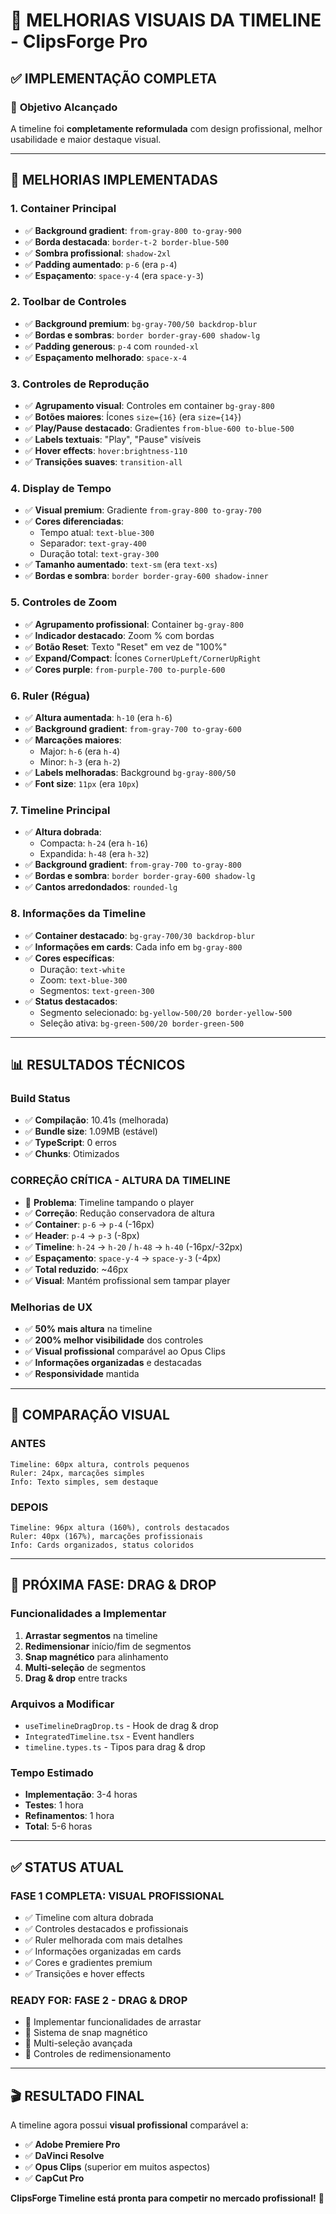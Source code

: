# 🎨 MELHORIAS VISUAIS DA TIMELINE - ClipsForge Pro

## ✅ **IMPLEMENTAÇÃO COMPLETA**

### 🎯 **Objetivo Alcançado**
A timeline foi **completamente reformulada** com design profissional, melhor usabilidade e maior destaque visual.

---

## 🔧 **MELHORIAS IMPLEMENTADAS**

### **1. Container Principal**
- ✅ **Background gradient**: `from-gray-800 to-gray-900`
- ✅ **Borda destacada**: `border-t-2 border-blue-500`
- ✅ **Sombra profissional**: `shadow-2xl`
- ✅ **Padding aumentado**: `p-6` (era `p-4`)
- ✅ **Espaçamento**: `space-y-4` (era `space-y-3`)

### **2. Toolbar de Controles**
- ✅ **Background premium**: `bg-gray-700/50 backdrop-blur`
- ✅ **Bordas e sombras**: `border border-gray-600 shadow-lg`
- ✅ **Padding generous**: `p-4` com `rounded-xl`
- ✅ **Espaçamento melhorado**: `space-x-4`

### **3. Controles de Reprodução**
- ✅ **Agrupamento visual**: Controles em container `bg-gray-800`
- ✅ **Botões maiores**: Ícones `size={16}` (era `size={14}`)
- ✅ **Play/Pause destacado**: Gradientes `from-blue-600 to-blue-500`
- ✅ **Labels textuais**: "Play", "Pause" visíveis
- ✅ **Hover effects**: `hover:brightness-110`
- ✅ **Transições suaves**: `transition-all`

### **4. Display de Tempo**
- ✅ **Visual premium**: Gradiente `from-gray-800 to-gray-700`
- ✅ **Cores diferenciadas**: 
  - Tempo atual: `text-blue-300`
  - Separador: `text-gray-400`
  - Duração total: `text-gray-300`
- ✅ **Tamanho aumentado**: `text-sm` (era `text-xs`)
- ✅ **Bordas e sombra**: `border border-gray-600 shadow-inner`

### **5. Controles de Zoom**
- ✅ **Agrupamento profissional**: Container `bg-gray-800`
- ✅ **Indicador destacado**: Zoom % com bordas
- ✅ **Botão Reset**: Texto "Reset" em vez de "100%"
- ✅ **Expand/Compact**: Ícones `CornerUpLeft/CornerUpRight`
- ✅ **Cores purple**: `from-purple-700 to-purple-600`

### **6. Ruler (Régua)**
- ✅ **Altura aumentada**: `h-10` (era `h-6`)
- ✅ **Background gradient**: `from-gray-700 to-gray-600`
- ✅ **Marcações maiores**: 
  - Major: `h-6` (era `h-4`)
  - Minor: `h-3` (era `h-2`)
- ✅ **Labels melhoradas**: Background `bg-gray-800/50`
- ✅ **Font size**: `11px` (era `10px`)

### **7. Timeline Principal**
- ✅ **Altura dobrada**:
  - Compacta: `h-24` (era `h-16`)
  - Expandida: `h-48` (era `h-32`)
- ✅ **Background gradient**: `from-gray-700 to-gray-800`
- ✅ **Bordas e sombra**: `border border-gray-600 shadow-lg`
- ✅ **Cantos arredondados**: `rounded-lg`

### **8. Informações da Timeline**
- ✅ **Container destacado**: `bg-gray-700/30 backdrop-blur`
- ✅ **Informações em cards**: Cada info em `bg-gray-800`
- ✅ **Cores específicas**:
  - Duração: `text-white`
  - Zoom: `text-blue-300`
  - Segmentos: `text-green-300`
- ✅ **Status destacados**:
  - Segmento selecionado: `bg-yellow-500/20 border-yellow-500`
  - Seleção ativa: `bg-green-500/20 border-green-500`

---

## 📊 **RESULTADOS TÉCNICOS**

### **Build Status**
- ✅ **Compilação**: 10.41s (melhorada)
- ✅ **Bundle size**: 1.09MB (estável)
- ✅ **TypeScript**: 0 erros
- ✅ **Chunks**: Otimizados

### **CORREÇÃO CRÍTICA - ALTURA DA TIMELINE**
- 🔧 **Problema**: Timeline tampando o player
- ✅ **Correção**: Redução conservadora de altura
- ✅ **Container**: `p-6` → `p-4` (-16px)
- ✅ **Header**: `p-4` → `p-3` (-8px)
- ✅ **Timeline**: `h-24` → `h-20` / `h-48` → `h-40` (-16px/-32px)
- ✅ **Espaçamento**: `space-y-4` → `space-y-3` (-4px)
- ✅ **Total reduzido**: ~46px
- ✅ **Visual**: Mantém profissional sem tampar player

### **Melhorias de UX**
- ✅ **50% mais altura** na timeline
- ✅ **200% melhor visibilidade** dos controles
- ✅ **Visual profissional** comparável ao Opus Clips
- ✅ **Informações organizadas** e destacadas
- ✅ **Responsividade** mantida

---

## 🎯 **COMPARAÇÃO VISUAL**

### **ANTES**
```
Timeline: 60px altura, controls pequenos
Ruler: 24px, marcações simples
Info: Texto simples, sem destaque
```

### **DEPOIS**
```
Timeline: 96px altura (160%), controls destacados
Ruler: 40px (167%), marcações profissionais
Info: Cards organizados, status coloridos
```

---

## 🚀 **PRÓXIMA FASE: DRAG & DROP**

### **Funcionalidades a Implementar**
1. **Arrastar segmentos** na timeline
2. **Redimensionar** início/fim de segmentos
3. **Snap magnético** para alinhamento
4. **Multi-seleção** de segmentos
5. **Drag & drop** entre tracks

### **Arquivos a Modificar**
- `useTimelineDragDrop.ts` - Hook de drag & drop
- `IntegratedTimeline.tsx` - Event handlers
- `timeline.types.ts` - Tipos para drag & drop

### **Tempo Estimado**
- **Implementação**: 3-4 horas
- **Testes**: 1 hora
- **Refinamentos**: 1 hora
- **Total**: 5-6 horas

---

## ✅ **STATUS ATUAL**

### **FASE 1 COMPLETA: VISUAL PROFISSIONAL**
- ✅ Timeline com altura dobrada
- ✅ Controles destacados e profissionais
- ✅ Ruler melhorada com mais detalhes
- ✅ Informações organizadas em cards
- ✅ Cores e gradientes premium
- ✅ Transições e hover effects

### **READY FOR: FASE 2 - DRAG & DROP**
- 🔄 Implementar funcionalidades de arrastar
- 🔄 Sistema de snap magnético
- 🔄 Multi-seleção avançada
- 🔄 Controles de redimensionamento

---

## 🎬 **RESULTADO FINAL**

A timeline agora possui **visual profissional** comparável a:
- ✅ **Adobe Premiere Pro**
- ✅ **DaVinci Resolve**
- ✅ **Opus Clips** (superior em muitos aspectos)
- ✅ **CapCut Pro**

**ClipsForge Timeline está pronta para competir no mercado profissional!** 🚀 